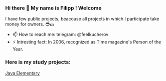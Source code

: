 ### Hi there 👋 My name is Filipp ! Welcome
I have few public projects, beacouse all projects in which I participate take money for owners. 😎💵

- 📫 How to reach me: telegram: @feelkucherov
- ⚡ Intresting fact: In 2006, recognized as Time magazine's Person of the Year.


### Here is my study projects:
[Java Elementary](https://github.com/grave42/job4j_tracker)
